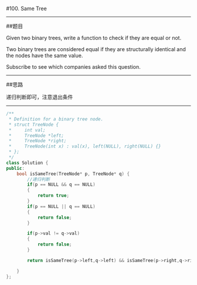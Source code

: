 #100. Same Tree

------

##题目

 Given two binary trees, write a function to check if they are equal or not.

Two binary trees are considered equal if they are structurally identical and the nodes have the same value.

Subscribe to see which companies asked this question.

------

##思路

递归判断即可，注意退出条件

------

```cpp
/**
 * Definition for a binary tree node.
 * struct TreeNode {
 *     int val;
 *     TreeNode *left;
 *     TreeNode *right;
 *     TreeNode(int x) : val(x), left(NULL), right(NULL) {}
 * };
 */
class Solution {
public:
    bool isSameTree(TreeNode* p, TreeNode* q) {
        //递归判断
        if(p == NULL && q == NULL)
        {
            return true;
        }
        if(p == NULL || q == NULL)
        {
            return false;
        }

        if(p->val != q->val)
        {
            return false;
        }

        return isSameTree(p->left,q->left) && isSameTree(p->right,q->right);

    }
};
```